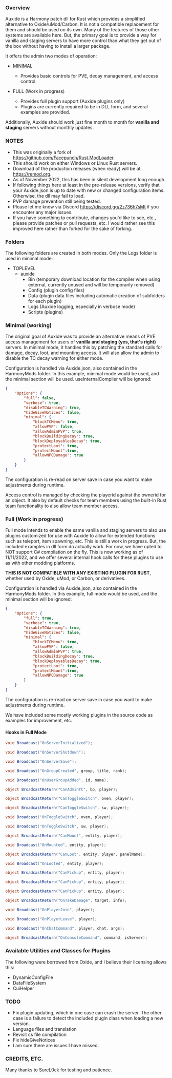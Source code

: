 ### Overview
Auxide is a Harmony patch dll for Rust which provides a simplified alternative to Oxide/uMod/Carbon.  It is not a compatible replacement for them and should be used on its own.  Many of the features of those other systems are available here.  But, the primary goal is to provide a way for vanilla and staging servers to have more control than what they get out of the box without having to install a larger package.

It offers the admin two modes of operation:

- MINIMAL
  - Provides basic controls for PVE, decay management, and access control.

- FULL (Work in progress)
  - Provides full plugin support (Auxide plugins only)
  - Plugins are currently required to be in DLL form, and several examples are provided.

Additionally, Auxide should work just fine month to month for **vanilla and staging** servers without monthly updates.

### NOTES

- This was originally a fork of https://github.com/Facepunch/Rust.ModLoader.
- This should work on either Windows or Linux Rust servers.
- Download of the production releases (when ready) will be at https://remod.org.
- As of November 2022, this has been in silent development long enough.
- If following things here at least in the pre-release versions, verify that your Auxide.json is up to date with new or changed configuration items.  Otherwise, the dll may fail to load.
- PVP damage prevention still being tested.
- Please let me know via Discord https://discord.gg/2z736h7sMt if you encounter any major issues.
- If you have something to contribute, changes you'd like to see, etc., please provide patches or pull requests, etc.  I would rather see this improved here rather than forked for the sake of forking.

### Folders

The following folders are created in both modes.  Only the Logs folder is used in minimal mode:

- TOPLEVEL
  - auxide
    - Bin (temporary download location for the compiler when using external, currently unused and will be temporarily removed)
    - Config (plugin config files)
    - Data (plugin data files including automatic creation of subfolders for each plugin)
    - Logs (Auxide logging, especially in verbose mode)
    - Scripts (plugins)

### Minimal (working)

The original goal of Auxide was to provide an alternative means of PVE access management for users of **vanilla and staging (yes, that's right)** servers.  In minimal mode, it handles this by patching the standard calls for damage, decay, loot, and mounting access.  It will also allow the admin to disable the TC decay warning for either mode.

Configuration is handled via Auxide.json, also contained in the HarmonyMods folder.  In this example, minimal mode would be used, and the minimal section will be used. useInternalCompiler will be ignored:

```json
{
	"Options": {
		"full": false,
		"verbose": true,
		"disableTCWarning": true,
		"hideGiveNotices": false,
		"minimal": {
			"blockTCMenu": true,
			"allowPVP": false,
			"allowAdminPVP": true,
			"blockBuildingDecay": true,
			"blockDeployablesDecay": true,
			"protectLoot": true,
			"protectMount":true,
			"allowNPCDamage": true
		}
	}
}
```

The configuration is re-read on server save in case you want to make adjustments during runtime.

Access control is managed by checking the playerid against the ownerid for an object.  It also by default checks for team members using the built-in Rust team functionality to also allow team member access.

### Full (Work in progress)

Full mode intends to enable the same vanilla and staging servers to also use plugins customized for use with Auxide to allow for extended functions such as teleport, item spawning, etc.  This is still a work in progress.  But, the included examples in dll form do actually work.  For now, we have opted to NOT support C# compilation on the fly.  This is now working as of 11/11/2022, and we offer several internal hook calls for these plugins to use as with other modding platforms.

**THIS IS NOT COMPATIBLE WITH ANY EXISTING PLUGIN FOR RUST**, whether used by Oxide, uMod, or Carbon, or derivatives.

Configuration is handled via Auxide.json, also contained in the HarmonyMods folder.  In this example, full mode would be used, and the minimal section will be ignored:

```json
{
	"Options": {
		"full": true,
		"verbose": true,
		"disableTCWarning": true,
		"hideGiveNotices": false,
		"minimal": {
			"blockTCMenu": true,
			"allowPVP": false,
			"allowAdminPVP": true,
			"blockBuildingDecay": true,
			"blockDeployablesDecay": true,
			"protectLoot": true,
			"protectMount":true,
			"allowNPCDamage": true
		}
	}
}
```

The configuration is re-read on server save in case you want to make adjustments during runtime.

We have included some mostly working plugins in the source code as examples for improvement, etc.

#### Hooks in Full Mode

```cs
void Broadcast("OnServerInitialized");

void Broadcast("OnServerShutdown");

void Broadcast("OnServerSave");

void Broadcast("OnGroupCreated", group, title, rank);

void Broadcast("OnUserGroupAdded", id, name);

object BroadcastReturn("CanAdminTC", bp, player);

object BroadcastReturn("CanToggleSwitch", oven, player);

object BroadcastReturn("CanToggleSwitch", sw, player);

void Broadcast("OnToggleSwitch", oven, player);

void Broadcast("OnToggleSwitch", sw, player);

object BroadcastReturn("CanMount", entity, player);

void Broadcast("OnMounted", entity, player);

object BroadcastReturn("CanLoot", entity, player, panelName);

void Broadcast("OnLooted", entity, player);

object BroadcastReturn("CanPickup", entity, player);

object BroadcastReturn("CanPickup", entity, player);

object BroadcastReturn("CanPickup", entity, player);

object BroadcastReturn("OnTakeDamage", target, info);

void Broadcast("OnPlayerJoin", player);

void Broadcast("OnPlayerLeave", player);

void Broadcast("OnChatCommand", player, chat, args);

object BroadcastReturn("OnConsoleCommand", command, isServer);
```

### Available Utilities and Classes for Plugins

The following were borrowed from Oxide, and I believe their licensing allows this:
- DynamicConfigFile
- DataFileSystem
- CuiHelper

### TODO

- Fix plugin updating, which in one case can crash the server.  The other case is a failure to detect the included plugin class when loading a new version.
- Language files and translation
- Revisit cs file compilation
- Fix hideGiveNotices
- I am sure there are issues I have missed.


### CREDITS, ETC.

Many thanks to SureL0ck for testing and patience.

